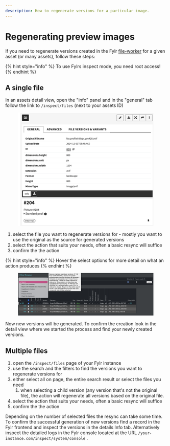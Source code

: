 ```yaml
---
description: How to regenerate versions for a particular image.
---
```


# Regenerating preview images

If you need to regenerate versions created in the Fylr [file-worker](../../../for-administrators/readme/file-worker/ "mention")  for a given asset (or many assets), follow these steps:

{% hint style="info" %}
To use Fylrs inspect mode, you need root access!
{% endhint %}

## A single file

In an assets detail view, open the "info" panel and in the "general" tab follow the link to `/inspect/files`  (next to your assets ID)

<figure><img src="../../../.gitbook/assets/Screenshot 2024-12-17 at 16.32.00.png" alt=""><figcaption></figcaption></figure>

1. select the file you want to regenerate versions for - mostly you want to use the original as the source for generated versions
2. select the action that suits your needs, often a basic resync will suffice
3. confirm the the action

{% hint style="info" %}
Hover the select options for more detail on what an action produces
{% endhint %}

<figure><img src="../../../.gitbook/assets/Screenshot 2024-12-17 at 16.34.18.png" alt=""><figcaption></figcaption></figure>

Now new versions will be generated. To confirm the creation look in the detail view where we started the process and find your newly created versions.



## Multiple files&#x20;

1. open the `/inspect/files` page of your Fylr instance
2. use the search and the filters to find the versions you want to regenerate versions for&#x20;
3. either select all on page, the entire search result or select the files you need
   1. when selecting a child version (any version that's not the original file), the action will regenerate all versions based on the original file.
4. select the action that suits your needs, often a basic resync will suffice
5. confirm the the action

Depending on the number of selected files the resync can take some time. To confirm the successful generation of new versions find a record in the Fylr frontend and inspect the versions in the details Info tab. Alternatively inspect the detailed logs in the Fylr console located at the URL `/your-instance.com/inspect/system/console` .



